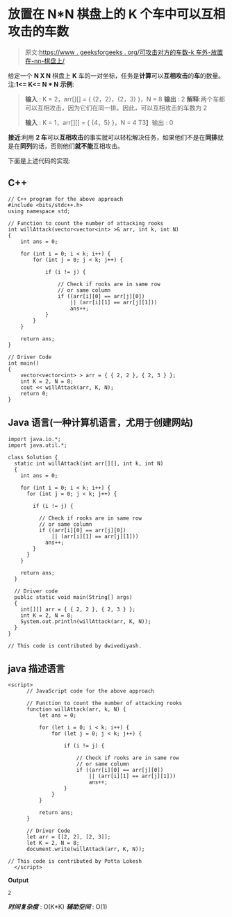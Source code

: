 # 放置在 N*N 棋盘上的 K 个车中可以互相攻击的车数

> 原文:[https://www . geeksforgeeks . org/可攻击对方的车数-k 车外-放置在-nn-棋盘上/](https://www.geeksforgeeks.org/count-of-rooks-that-can-attack-each-other-out-of-k-rooks-placed-on-a-nn-chessboard/)

给定一个 **N X N** 棋盘上 **K** 车的一对坐标，任务是**计算**可以**互相攻击**的**车**的数量。注:**1<= K<= N * N**
**示例**:

> **输入** : K = 2，arr[][] = { {2，2}，{2，3} }，N = 8
> **输出** : 2
> **解释**:两个车都可以互相攻击，因为它们在同一排。因此，可以互相攻击的车数为 2
> 
> **输入** : K = 1，arr[][] = { {4，5} }，N = 4
> T3】输出 : 0

**接近**:利用 **2 车**可以**互相攻击**的事实就可以轻松解决任务，如果他们不是在**同排**就是在**同列**的话，否则他们**就不能**互相攻击。

下面是上述代码的实现:

## C++

```
// C++ program for the above approach
#include <bits/stdc++.h>
using namespace std;

// Function to count the number of attacking rooks
int willAttack(vector<vector<int> >& arr, int k, int N)
{
    int ans = 0;

    for (int i = 0; i < k; i++) {
        for (int j = 0; j < k; j++) {

            if (i != j) {

                // Check if rooks are in same row
                // or same column
                if ((arr[i][0] == arr[j][0])
                    || (arr[i][1] == arr[j][1]))
                    ans++;
            }
        }
    }

    return ans;
}

// Driver Code
int main()
{
    vector<vector<int> > arr = { { 2, 2 }, { 2, 3 } };
    int K = 2, N = 8;
    cout << willAttack(arr, K, N);
    return 0;
}
```

## Java 语言(一种计算机语言，尤用于创建网站)

```
import java.io.*;
import java.util.*;

class Solution {
  static int willAttack(int arr[][], int k, int N)
  {
    int ans = 0;

    for (int i = 0; i < k; i++) {
      for (int j = 0; j < k; j++) {

        if (i != j) {

          // Check if rooks are in same row
          // or same column
          if ((arr[i][0] == arr[j][0])
              || (arr[i][1] == arr[j][1]))
            ans++;
        }
      }
    }

    return ans;
  }

  // Driver code
  public static void main(String[] args)
  {
    int[][] arr = { { 2, 2 }, { 2, 3 } };
    int K = 2, N = 8;
    System.out.println(willAttack(arr, K, N));
  }
}

// This code is contributed by dwivediyash.
```

## java 描述语言

```
<script>
      // JavaScript code for the above approach

      // Function to count the number of attacking rooks
      function willAttack(arr, k, N) {
          let ans = 0;

          for (let i = 0; i < k; i++) {
              for (let j = 0; j < k; j++) {

                  if (i != j) {

                      // Check if rooks are in same row
                      // or same column
                      if ((arr[i][0] == arr[j][0])
                          || (arr[i][1] == arr[j][1]))
                          ans++;
                  }
              }
          }

          return ans;
      }

      // Driver Code
      let arr = [[2, 2], [2, 3]];
      let K = 2, N = 8;
      document.write(willAttack(arr, K, N));

// This code is contributed by Potta Lokesh
  </script>
```

**Output**

```
2
```

***时间复杂度*** : O(K*K)
***辅助空间*** : O(1)